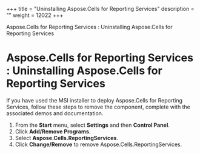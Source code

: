 +++
title = "Uninstalling Aspose.Cells for Reporting Services" 
description = "" 
weight = 12022 
+++

Aspose.Cells for Reporting Services : Uninstalling Aspose.Cells for Reporting Services  

# Aspose.Cells for Reporting Services : Uninstalling Aspose.Cells for Reporting Services


If you have used the MSI installer to deploy Aspose.Cells for Reporting Services, follow these steps to remove the component, complete with the associated demos and documentation.

1.  From the **Start** menu, select **Settings** and then **Control Panel**.
2.  Click **Add/Remove Programs**.
3.  Select **Aspose.Cells.ReportingServices**.
4.  Click **Change/Remove** to remove Aspose.Cells.ReportingServices.

